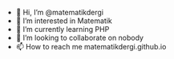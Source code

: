 - 👋 Hi, I’m @matematikdergi
- 👀 I’m interested in Matematik
- 🌱 I’m currently learning PHP
- 💞️ I’m looking to collaborate on nobody
- 📫 How to reach me matematikdergi.github.io

<!---
matematikdergi/matematikdergi is a ✨ special ✨ repository because its `README.md` (this file) appears on your GitHub profile.
You can click the Preview link to take a look at your changes.
--->
